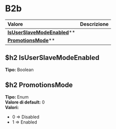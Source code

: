 # B2b

| Valore| Descrizione |
| :--- | :--- |
| [**IsUserSlaveModeEnabled**](#isuserslavemodeenabled)** |  |
| [**PromotionsMode**](#promotionsmode)** |  |

$h2 IsUserSlaveModeEnabled 
-----
**Tipo:** Boolean	 

$h2 PromotionsMode 
-----
**Tipo:** Enum	 
**Valore di default:** 0	 
**Valori:**
* 0 => Disabled
* 1 => Enabled

